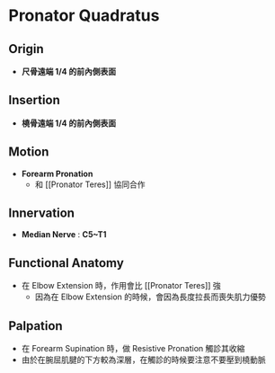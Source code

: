 # Pronator Quadratus
## Origin
* **尺骨遠端 1/4 的前內側表面** 

## Insertion
* **橈骨遠端 1/4 的前內側表面**  

## Motion
* **Forearm Pronation**
	* 和 [[Pronator Teres]] 協同合作  

## Innervation
* **Median Nerve** : **C5~T1**  

## Functional Anatomy
* 在 Elbow Extension 時，作用會比 [[Pronator Teres]] 強
	* 因為在 Elbow Extension 的時候，會因為長度拉長而喪失肌力優勢  

## Palpation
* 在 Forearm Supination 時，做 Resistive Pronation 觸診其收縮
* 由於在腕屈肌腱的下方較為深層，在觸診的時候要注意不要壓到橈動脈